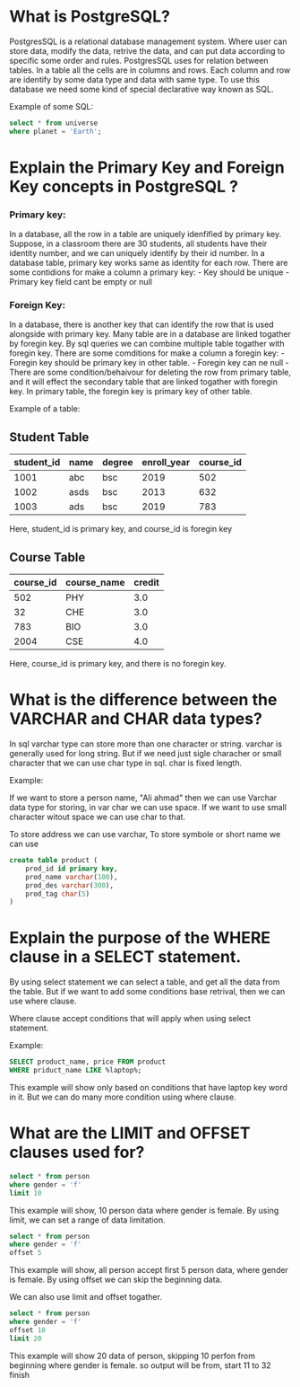 # What is PostgreSQL?
PostgresSQL is a relational database management system. Where user can store data, modify the data, retrive the data, and can put data according to specific some order and rules. PostgresSQL uses for relation between tables. In a table all the cells are in columns and rows. Each column and row are identify by some data type and data with same type. To use this database we need some kind of special declarative way known as SQL. 

Example of some SQL:

```sql
select * from universe
where planet = 'Earth';
```



# Explain the Primary Key and Foreign Key concepts in PostgreSQL ?

### Primary key:

In a database, all the row in a table are uniquely idenfified by primary key. Suppose, in a classroom there are 30 students, all students have their identity number, and we can uniquely identify by their id number. In a database table, primary key works same as identity for each row. There are some contidions for make a column a primary key: - Key should be unique - Primary key field cant be empty or null

### Foreign Key:

In a database, there is another key that can identify the row that is used alongside with primary key. Many table are in a database are linked togather by foregin key. By sql queries we can combine multiple table togather with foregin key. There are some comditions for make a column a foregin key: - Foregin key should be primary key in other table. - Foregin key can ne null - There are some condition/behaivour for deleting the row from primary table, and it will effect the secondary table that are linked togather with foregin key. In primary table, the foregin key is primary key of other table.

Example of a table:

## Student Table

| student_id | name | degree | enroll_year | course_id |
| ---------- | ---- | ------ | ----------- | --------- |
| 1001       | abc  | bsc    | 2019        | 502       |
| 1002       | asds | bsc    | 2013        | 632       |
| 1003       | ads  | bsc    | 2019        | 783       |

Here, student_id is primary key, and course_id is foregin key

## Course Table

| course_id | course_name | credit |
| --------- | ----------- | ------ |
| 502       | PHY         | 3.0    |
| 32        | CHE         | 3.0    |
| 783       | BIO         | 3.0    |
| 2004      | CSE         | 4.0    |

Here, course_id is primary key, and there is no foregin key.

# What is the difference between the VARCHAR and CHAR data types?

In sql varchar type can store more than one character or string. varchar is generally used for long string. But if we need just sigle characher or small character that we can use char type in sql. char is fixed length.

Example:

If we want to store a person name, "Ali ahmad" then we can use Varchar data type for storing, in var char we can use space.
If we want to use small character witout space we can use char to that.

To store address we can use varchar,
To store symbole or short name we can use

```sql
create table product (
    prod_id id primary key,
    prod_name varchar(100),
    prod_des varchar(300),
    prod_tag char(5)
)
```

# Explain the purpose of the WHERE clause in a SELECT statement.

By using select statement we can select a table, and get all the data from the table. But if we want to add some conditions base retrival, then we can use where clause.

Where clause accept conditions that will apply when using select statement.

Example:

```sql
SELECT product_name, price FROM product
WHERE priduct_name LIKE %laptop%;
```

This example will show only based on conditions that have laptop key word in it. But we can do many more condition using where clause.

# What are the LIMIT and OFFSET clauses used for?

```sql
select * from person
where gender = 'f'
limit 10
```
This example will show, 10 person data where gender is female. By using limit, we can set a range of data limitation.

```sql
select * from person
where gender = 'f'
offset 5
```
This example will show, all person accept first 5 person data, where gender is female. By using offset we can skip the beginning data.

We can also use limit and offset togather.

```sql
select * from person
where gender = 'f'
offset 10
limit 20
```
This example will show 20 data of person, skipping 10 perfon from beginning where gender is female. so output will be from, start 11 to 32 finish




